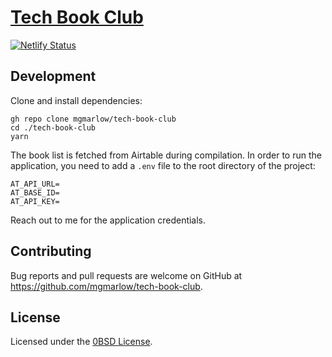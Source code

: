 # [Tech Book Club](https://techbookclub.dev/)

[![Netlify Status](https://api.netlify.com/api/v1/badges/94b28e10-c085-4c2d-8f33-5c246be50f62/deploy-status)](https://app.netlify.com/sites/wizardly-shannon-f69850/deploys)

## Development

Clone and install dependencies:

```
gh repo clone mgmarlow/tech-book-club
cd ./tech-book-club
yarn
```

The book list is fetched from Airtable during compilation. In order to run the application, you need to add a `.env` file to the root directory of the project:

```
AT_API_URL=
AT_BASE_ID=
AT_API_KEY=
```

Reach out to me for the application credentials.

## Contributing

Bug reports and pull requests are welcome on GitHub at https://github.com/mgmarlow/tech-book-club.

## License

Licensed under the [0BSD License](https://opensource.org/licenses/0BSD).